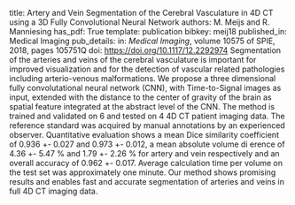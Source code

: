 title: Artery and Vein Segmentation of the Cerebral Vasculature in 4D CT using a 3D Fully Convolutional Neural Network
authors: M. Meijs and R. Manniesing
has_pdf: True
template: publication
bibkey: meij18
published_in: Medical Imaging
pub_details: in: <i>Medical Imaging</i>, volume 10575 of SPIE, 2018, pages 105751Q
doi: https://doi.org/10.1117/12.2292974
Segmentation of the arteries and veins of the cerebral vasculature is important for improved visualization and for the detection of vascular related pathologies including arterio-venous malformations. We propose a three dimensional fully convolutational neural network (CNN), with Time-to-Signal images as input, extended with the distance to the center of gravity of the brain as spatial feature integrated at the abstract level of the CNN. The method is trained and validated on 6 and tested on 4 4D CT patient imaging data. The reference standard was acquired by manual annotations by an experienced observer. Quantitative evaluation shows a mean Dice similarity coefficient of 0.936 +- 0.027 and 0.973 +- 0.012, a mean absolute volume di erence of 4.36 +- 5.47 % and 1.79 +- 2.26 % for artery and vein respectively and an overall accuracy of 0.962 +- 0.017. Average calculation time per volume on the test set was approximately one minute. Our method shows promising results and enables fast and accurate segmentation of arteries and veins in full 4D CT imaging data.

